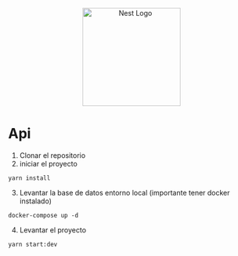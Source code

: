 <p align="center">
  <a href="http://nestjs.com/" target="blank"><img src="https://nestjs.com/img/logo-small.svg" width="200" alt="Nest Logo" /></a>
</p>


# Api
1. Clonar el repositorio
2. iniciar el proyecto
```
yarn install
```
3. Levantar la base de datos entorno local (importante tener docker instalado)
```
docker-compose up -d
```
4. Levantar el proyecto
``` 
yarn start:dev
```




